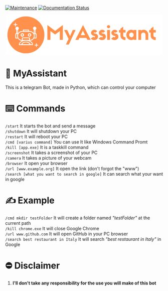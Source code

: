 [![Maintenance](https://img.shields.io/badge/Maintained%3F-Yes-green.svg)](https://GitHub.com/Naereen/StrapDown.js/graphs/commit-activity)
[![Documentation Status](https://readthedocs.org/projects/ansicolortags/badge/?version=latest)](http://ansicolortags.readthedocs.io/?badge=latest)

<p align="center">
  <img src="Logo.png" />
</p>

# 🤖 MyAssistant
This is a telegram Bot, made in Python, which can control your computer

# ⌨️ Commands
`/start` It starts the bot and send a message<br />
`/shutdown` It will shutdown your PC<br />
`/restart` It will reboot your PC<br />
`/cmd [varius command]` You can use It like Windows Command Promt<br />
`/kill [app.exe]` It is a taskkill command<br />
`/screenshot` It takes a screenshot of your PC<br />
`/camera` It takes a picture of your webcam<br />
`/browser` It open your browser<br />
`/url [www.example.org]` It open the link (don't forgot the "www")<br />
`/search [what you want to search in google]` It can search what your want in google<br />

# ✍️ Example
`/cmd mkdir testFolder` It will create a folder named _"testFolder"_ at the current path<br />
`/kill chrome.exe` It will close Google Chrome<br />
`/url www.github.com` It will open GitHub in your PC browser<br />
`/search best restaurant in Italy` It will search _"best restaurant in Italy"_ in Google<br />

# ⛔️ Disclaimer
1. **I'll don't take any responsibility for the use you will make of this bot**
